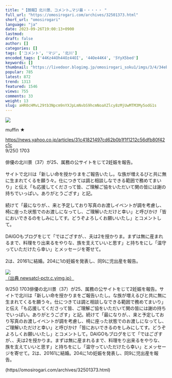 ```yaml
---
title: "【朗報】北川景、コメント…マジ最・・・・・ "
full_url: "https://omosirogari.com/archives/32501373.html"
short_url: "omosirogari"
language: "ja"
date: 2023-09-26T19:00:13+0900
lastmod: 
draft: false
author: []
categories: []
tags: ['コメント', 'マジ', '北川']
encoded_tags: ['44Kz44Oh44Oz44OI', '44Oe44K4', '5YyX5bed']
keywords: []
thumbnail: "https://livedoor.blogimg.jp/omosirogari_soku1/imgs/3/4/34eb35df.jpg"
popular: 785
latest: 872
trend: 1313
featured: 1546
views: 755
comments: 33
weight: 13
slug: aHR0cHMvL29tb3Npcm9nYXJpLmNvbS9hcmNoaXZlcy8zMjUwMTM3My5odG1s
---
```


![](https://livedoor.blogimg.jp/omosirogari_soku1/imgs/3/4/34eb35df.jpg)

<div><p>muffin ★ </p><a target='_blank' href='https//news.yahoo.co.jp/articles/31c41821497cd62b0b1f1f1212c56dfb80f42c1c'>https//news.yahoo.co.jp/articles/31c41821497cd62b0b1f1f1212c56dfb80f42c1c</a> <br> 9/25() 1703 <br> <br> 俳優の北川景（37）が25、属務の公サイトをじて2妊娠を報告。 <br> <br> サイトで北川は「新しい命を授かりまをご報告いたし。な族が増えるびと共に無に生まれてくるを願う々。仕につきては調と相談しなできる範囲で務めてまいり」と伝え「も応援してくださって皆、ご理解ご協をいただいて関の皆には謝の持ちでいっぱい。ありがとうござす」と記。 <br> <br> 続けて「最になりが、、来と予定しており写真のお渡しイベントが調を考慮し、椅に座った状態でのお渡しになってし、ご理解いただけと幸い」と呼びかけ「皆においできるのをしみにしてす。どうぞよろしくお願いいたし」とコメントして。 <br> <br> DAIGOもブログをじて「ではござすが、、夫は2を授かりま。まずは無に産まれるまで、料理をり出来るをやりな、族を支えていいと思す」と持ちをにし「温守っていただけたら幸い」とメッセージを寄せて。 <br> <br> 2は、20161に結婚。204に1の妊娠を発表し、同9に児出産を報告。 <br> <br> <a href='https//newsatcl-pctr.c.yimg.jp/t/amd-img/20230925-03968356-mdpr-000-8-view.jpg' target='_blank' class='' id='img_1_1'><img src='https//livedoor.blogimg.jp/omosirogari_soku1/imgs/4/d/4dc0fc9e.jpg'><br>（出典 newsatcl-pctr.c.yimg.jp）<br></a> <p>9/25() 1703俳優の北川景（37）が25、属務の公サイトをじて2妊娠を報告。サイトで北川は「新しい命を授かりまをご報告いたし。な族が増えるびと共に無に生まれてくるを願う々。仕につきては調と相談しなできる範囲で務めてまいり」と伝え「も応援してくださって皆、ご理解ご協をいただいて関の皆には謝の持ちでいっぱい。ありがとうござす」と記。続けて「最になりが、、来と予定しており写真のお渡しイベントが調を考慮し、椅に座った状態でのお渡しになってし、ご理解いただけと幸い」と呼びかけ「皆においできるのをしみにしてす。どうぞよろしくお願いいたし」とコメントして。DAIGOもブログをじて「ではござすが、、夫は2を授かりま。まずは無に産まれるまで、料理をり出来るをやりな、族を支えていいと思す」と持ちをにし「温守っていただけたら幸い」とメッセージを寄せて。2は、20161に結婚。204に1の妊娠を発表し、同9に児出産を報告。</p></div>

(https//omosirogari.com/archives/32501373.html)
